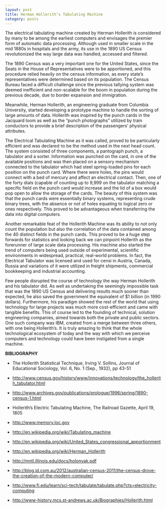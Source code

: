 ```yaml
---
layout: post
title: Herman Hollerith’s Tabulating Machine
category: posts
---
```


The electrical tabulating machine created by Herman Hollerith is considered by many to be among the earliest computers and envisages the premier form of automatic data processing. Although used in smaller scale in the mid 1880s in hospitals and the army, its use in the 1890 US Census revolutionized the way large data was handled, accessed and filtered.

The 1890 Census was a very important one for the United States, since the Seats in the House of Representatives were to be apportioned, and this procedure relied heavily on the census information, as every state’s representatives were determined based on its population. The Census Bureau faced a difficult challenge since the previous tallying system was deemed inefficient and non-scalable for the boom in population during the previous decade, due to border expansion and immigration.

Meanwhile, Herman Hollerith, an engineering graduate from Columbia University, started developing a prototype machine to handle the sorting of large amounts of data. Hollerith was inspired by the punch cards in the Jacquard loom as well as the “punch photographs” utilized by train conductors to provide a brief description of the passengers’ physical attributes.

The Electrical Tabulating Machine as it was called, proved to be particularly efficient and was declared το be the method used in the next head count. The system consisted of three components, a pantograph punch, a tabulator and a sorter. Information was punched on the card, in one of the available positions and was then placed on a sensory mechanism connected to the tabulator which had steel spring-loaded pins for each position on the punch card. Where there were holes, the pins would connect with a bed of mercury and affect an electrical contact. Then, one of the forty dials (capable of counting up to 9,999 on the tabulator matching a specific field on the punch card would increase and the lid of a box would pop open to allow the storage of the cards. The beauty of this system was that the punch cards were essentially binary systems, representing crude binary trees, with the absence or not of holes equating to logical zero or ones respectively. This proved to be advantageous when transferring the data into digital computers.

Another remarkable feat of the Hollerith Machine was its ability to not only count the population but also the correlation of the data contained among the 40 distinct fields in the punch cards. This proved to be a huge step forwards for statistics and looking back we can pinpoint Hollerith as the forerunner of large scale data processing. His machine also started the trend of computers being used outside of experimental, scientific environments in widespread, practical, real-world problems. In fact, the Electrical Tabulator was licensed and used for censi in Austria, Canada, Russia and variations of it were utilized in freight shipments, commercial bookkeeping and industrial accounting.

Few people disrupted the course of technology the way Herman Hollerith and his tabulator did. As well as undertaking the seemingly impossible task that was the 1890 US Census and delivering results much sooner than expected, he also saved the government the equivalent of $1 billion (in 1990 dollars). Furthermore, his paradigm showed the rest of the world that using technology for large projects was much more cost-efficient and came with tangible benefits. This of course led to the founding of technical, solution engineering companies, aimed towards both the private and public sectors. One such company was IBM, created from a merge between three others, with one being Hollerith’s. It is truly amazing to think that the whole technological ecosystem of today and the way with which we perceive computers and technology could have been instigated from a single machine.


**BIBLIOGRAPHY**

* The Hollerith Statistical Technique, Irving V. Sollins, Journal of Educational Sociology, Vol. 6, No. 1 (Sep., 1932), pp 43-51

* <http://www.census.gov/history/www/innovations/technology/the_hollerith_tabulator.html>

* <http://www.archives.gov/publications/prologue/1996/spring/1890-census-1.html>

* Hollerith’s Electric Tabulating Machine, The Railroad Gazette, April 19, 1805

* <http://www.memory.loc.gov>
* <http://en.wikipedia.org/wiki/Tabulating_machine>
* <http://en.wikipedia.org/wiki/United_States_congressional_apportionment>
* <http://en.wikipedia.org/wiki/Herman_Hollerith>
* <http://mntl.illinois.edu/docs/holonyak.pdf>
* <http://blog.id.com.au/2012/australian-census-2011/the-census-drove-the-creation-of-the-modern-computer/>
* <http://www.fi.edu/learn/sci-tech/tabulate/tabulate.php?cts=electricity-computing>
* <http://www-history.mcs.st-andrews.ac.uk/Biographies/Hollerith.html>
